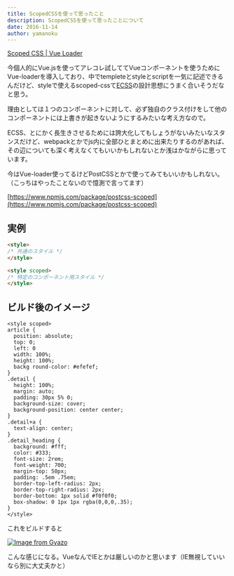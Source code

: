 ```yaml
---
title: ScopedCSSを使って思ったこと
description: ScopedCSSを使って思ったことについて
date: 2016-11-14
author: yamanoku
---
```


[Scoped CSS | Vue Loader](https://vue-loader.vuejs.org/guide/scoped-css.html)

今個人的にVue.jsを使ってアレコレ試しててVueコンポーネントを使うためにVue-loaderを導入しており、中でtempleteとstyleとscriptを一気に記述できるんだけど、styleで使えるscoped-cssて[ECSS](http://ecss.io/)の設計思想にうまく合いそうだなと思う。

理由としては１つのコンポーネントに対して、必ず独自のクラス付けをして他のコンポーネントには上書きが起きないようにするみたいな考え方なので。

ECSS、とにかく長生きさせるためには誇大化してもしょうがないみたいなスタンスだけど、webpackとかでjs内に全部ひとまとめに出来たりするのがあれば、その辺についても深く考えなくてもいいかもしれないとか浅はかながらに思っています。

今はVue-loader使ってるけどPostCSSとかで使ってみてもいいかもしれない。（こっちはやったことないので憶測で言ってます）

[https://www.npmjs.com/package/postcss-scoped](https://www.npmjs.com/package/postcss-scoped)

## 実例

```html
<style>
/* 共通のスタイル */
</style>

<style scoped>
/* 特定のコンポーネント用スタイル */
</style>
```

## ビルド後のイメージ

```vue
<style scoped>
article {
  position: absolute;
  top: 0;
  left: 0
  width: 100%;
  height: 100%;
  backg round-color: #efefef;
}
.detail {
  height: 100%;
  margin: auto;
  padding: 30px 5% 0;
  background-size: cover;
  background-position: center center;
}
.detail+a {
  text-align: center;
}
.detail_heading {
  background: #fff;
  color: #333;
  font-size: 2rem;
  font-weight: 700;
  margin-top: 50px;
  padding: .5em .75em;
  border-top-left-radius: 2px;
  border-top-right-radius: 2px;
  border-bottom: 1px solid #f0f0f0;
  box-shadow: 0 1px 1px rgba(0,0,0,.35);
}
</style>
```

これをビルドすると

[![Image from Gyazo](https://i.gyazo.com/a72042dcd05dfb09e4b085f427e1cf95.png)](https://gyazo.com/a72042dcd05dfb09e4b085f427e1cf95)

こんな感じになる。VueなんでIEとかは厳しいのかと思います（IE無視していいなら別に大丈夫かと）